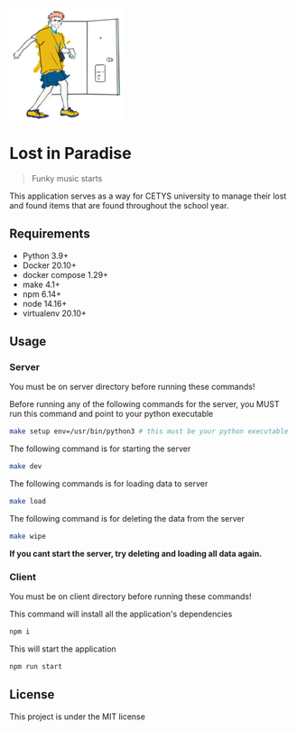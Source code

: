 ![Lost in Paradise Logo](./docs/logo.png)

# Lost in Paradise

> Funky music starts

This application serves as a way for CETYS university to manage their lost and found items that are found throughout the school year.

## Requirements

- Python 3.9+
- Docker 20.10+
- docker compose 1.29+
- make 4.1+
- npm 6.14+
- node 14.16+
- virtualenv 20.10+

## Usage

### Server

You must be on server directory before running these commands!

Before running any of the following commands for the server, you MUST run this command and point to your python executable

```bash
make setup env=/usr/bin/python3 # this must be your python executable
```

The following command is for starting the server

```bash
make dev
```

The following commands is for loading data to server

```bash
make load
```

The following command is for deleting the data from the server

```bash
make wipe
```

**If you cant start the server, try deleting and loading all data again.**

### Client

You must be on client directory before running these commands!

This command will install all the application's dependencies

```bash
npm i
```

This will start the application

```bash
npm run start
```

## License

This project is under the MIT license
